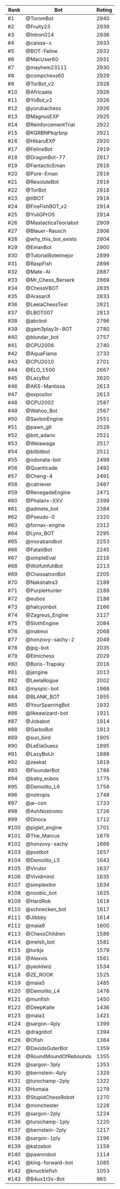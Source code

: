 Rank|Bot|Rating
---|---|---
#1|@ToromBot|2940
#2|@Fruity23|2939
#3|@Intron014|2936
#4|@caissa-x|2933
#5|@BOT-Feline|2932
#6|@MacUser60|2931
#7|@mayhem23111|2930
#8|@compchess60|2929
#9|@TorBot_v2|2928
#10|@Africaata|2926
#11|@YoBot_v2|2926
#12|@yorubachess|2926
#13|@MagnusEXP|2925
#14|@ReinforcementTrial|2922
#15|@KQRBNPkqrbnp|2921
#16|@HikaruEXP|2920
#17|@FelineBot|2919
#18|@DragonBot-77|2917
#19|@FantacticEman|2916
#20|@Pure-Eman|2916
#21|@ResoluteBot|2916
#22|@TorBot|2916
#23|@ttBOT|2916
#24|@FireFishBOT_v2|2914
#25|@YuliGPrO5|2914
#26|@MastacticaTeoriabot|2909
#27|@Blauer-Rausch|2906
#28|@why_this_bot_exists|2904
#29|@EmanBot|2900
#30|@TutorialBotelmejor|2899
#31|@RaspFish|2898
#32|@Mate-AI|2887
#33|@Mr_Chess_Berserk|2869
#34|@ChessVBOT|2835
#35|@ArasanX|2833
#36|@LeelaChessTest|2821
#37|@LBOT007|2813
#38|@abcbot|2796
#39|@gam3play3r-BOT|2780
#40|@blundar_bot|2757
#41|@CPU2006|2740
#42|@AquaFlame|2733
#43|@CPU2010|2701
#44|@ELO_1500|2667
#45|@LazyBot|2620
#46|@AKS-Mantissa|2613
#47|@expositor|2613
#48|@CPU2002|2587
#49|@Wahoo_Bot|2567
#50|@SaxtonEngine|2551
#51|@pawn_git|2529
#52|@bot_adario|2521
#53|@Weiawaga|2517
#54|@bitbitbot|2511
#55|@odonata-bot|2499
#56|@Quanticade|2492
#57|@Cheng-4|2491
#58|@catriever|2487
#59|@RenegadeEngine|2471
#60|@Phalanx-XXV|2399
#61|@admete_bot|2384
#62|@Pseudo-0|2320
#63|@fornax-engine|2312
#64|@Lynx_BOT|2295
#65|@morabandbot|2253
#66|@FataliiBot|2245
#67|@simpleEval|2216
#68|@WolfuhfuhBot|2213
#69|@ChessatronBot|2205
#70|@Nakshatra3|2189
#71|@PurpleHunter|2189
#72|@eubos|2188
#73|@halcyonbot|2166
#74|@Zagreus_Engine|2127
#75|@SlothEngine|2084
#76|@matmoi|2068
#77|@honzovy-sachy-2|2049
#78|@jpg-bot|2035
#79|@Elmichess|2029
#80|@Boris-Trapsky|2016
#81|@jangine|2013
#82|@LeelaRogue|2002
#83|@myopic-bot|1968
#84|@BLANK_BOT|1955
#85|@YourSparringBot|1932
#86|@likeawizard-bot|1921
#87|@Jobabot|1914
#88|@GarboBot|1913
#89|@sun_bird|1905
#90|@LeElaGuess|1895
#91|@LazyBotJr|1888
#92|@zeekat|1819
#93|@FlounderBot|1788
#94|@baby_eubos|1775
#95|@Demolito_L6|1758
#96|@notropis|1748
#97|@ai-con|1733
#98|@AshNostromo|1726
#99|@Dinora|1712
#100|@piglet_engine|1701
#101|@The_Marcus|1679
#102|@honzovy-sachy|1666
#103|@postbot|1657
#104|@Demolito_L5|1643
#105|@Virutor|1637
#106|@Vividmind|1635
#107|@simplexitor|1634
#108|@noobic_bot|1625
#109|@HardRok|1618
#110|@schnecken_bot|1617
#111|@Jibbby|1614
#112|@maia9|1600
#113|@ChessChildren|1586
#114|@melsh_bot|1581
#115|@turkjs|1579
#116|@Alexvis|1561
#117|@yeoldwiz|1534
#118|@ZE_ROOK|1525
#119|@maia5|1485
#120|@Demolito_L4|1476
#121|@munfish|1450
#122|@DeepKalle|1436
#123|@maia1|1421
#124|@sargon-4ply|1399
#125|@dragobot|1394
#126|@Ofish|1364
#127|@DavidsGuterBot|1359
#128|@RoundMoundOfRebounds|1355
#129|@sargon-3ply|1353
#130|@bernstein-4ply|1329
#131|@turochamp-2ply|1322
#132|@Humaia|1279
#133|@StupidChessRobot|1270
#134|@monchester|1228
#135|@sargon-2ply|1224
#136|@turochamp-1ply|1220
#137|@bernstein-2ply|1217
#138|@sargon-1ply|1196
#139|@katzebot|1159
#140|@pawnrobot|1114
#141|@king-forward-bot|1085
#142|@knucklefish|1053
#143|@B4ux1t3s-Bot|965
